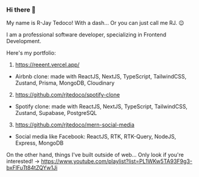 ### Hi there 👋

My name is R-Jay Tedoco! With a dash... Or you can just call me RJ. 😉

I am a professional software developer, specializing in Frontend Development.

Here's my portfolio:
1. https://reeent.vercel.app/
- Airbnb clone: made with ReactJS, NextJS, TypeScript, TailwindCSS, Zustand, Prisma, MongoDB, Cloudinary

2. https://github.com/rjtedoco/spotify-clone
- Spotify clone: made with ReactJS, NextJS, TypeScript, TailwindCSS, Zustand, Supabase, PostgreSQL

3. https://github.com/rjtedoco/mern-social-media
- Social media like Facebook: ReactJS, RTK, RTK-Query, NodeJS, Express, MongoDB

On the other hand, things I've built outside of web... Only look if you're interested! 
-> https://www.youtube.com/playlist?list=PL1WKw5TA93F9g3-bxFlFuTt84tZQYw1Ji

<!--
**rjtedoco/rjtedoco** is a ✨ _special_ ✨ repository because its `README.md` (this file) appears on your GitHub profile.

Here are some ideas to get you started:

- 🔭 I’m currently working on ...
- 🌱 I’m currently learning ...
- 👯 I’m looking to collaborate on ...
- 🤔 I’m looking for help with ...
- 💬 Ask me about ...
- 📫 How to reach me: ...
- 😄 Pronouns: ...
- ⚡ Fun fact: ...
-->
